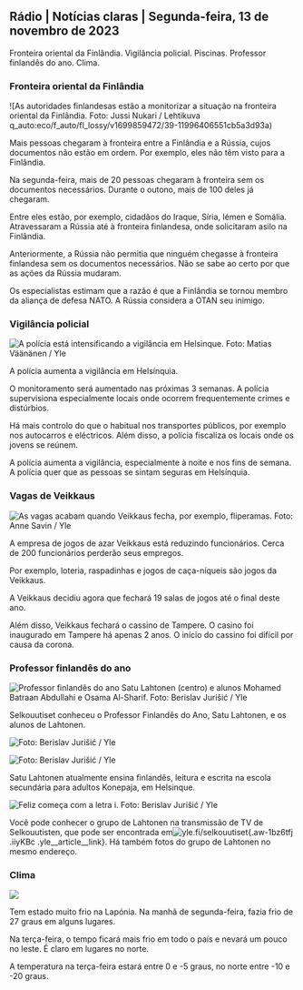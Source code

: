 ## Rádio \| Notícias claras \| Segunda-feira, 13 de novembro de 2023

Fronteira oriental da Finlândia. Vigilância policial. Piscinas. Professor finlandês do ano. Clima.

### Fronteira oriental da Finlândia

![As autoridades finlandesas estão a monitorizar a situação na fronteira oriental da Finlândia. Foto: Jussi Nukari / Lehtikuva q_auto:eco/f_auto/fl_lossy/v1699859472/39-11996406551cb5a3d93a)

Mais pessoas chegaram à fronteira entre a Finlândia e a Rússia, cujos documentos não estão em ordem. Por exemplo, eles não têm visto para a Finlândia.

Na segunda-feira, mais de 20 pessoas chegaram à fronteira sem os documentos necessários. Durante o outono, mais de 100 deles já chegaram.

Entre eles estão, por exemplo, cidadãos do Iraque, Síria, Iémen e Somália. Atravessaram a Rússia até à fronteira finlandesa, onde solicitaram asilo na Finlândia.

Anteriormente, a Rússia não permitia que ninguém chegasse à fronteira finlandesa sem os documentos necessários. Não se sabe ao certo por que as ações da Rússia mudaram.

Os especialistas estimam que a razão é que a Finlândia se tornou membro da aliança de defesa NATO. A Rússia considera a OTAN seu inimigo.

### Vigilância policial

![A polícia está intensificando a vigilância em Helsinque. Foto: Matias Väänänen / Yle](https://images.cdn.yle.fi/image/upload/c_crop,h_2889,w_5148,x_0,y_107/ar_1.7777777777777777,c_fill,g_faces,h_675,w_1200/dpr_1.0/q_auto:eco/f_auto/fl_lossy/v1697807957/39-11771286512a4e83c1e1)

A polícia aumenta a vigilância em Helsínquia.

O monitoramento será aumentado nas próximas 3 semanas. A polícia supervisiona especialmente locais onde ocorrem frequentemente crimes e distúrbios.

Há mais controlo do que o habitual nos transportes públicos, por exemplo nos autocarros e eléctricos. Além disso, a polícia fiscaliza os locais onde os jovens se reúnem.

A polícia aumenta a vigilância, especialmente à noite e nos fins de semana. A polícia quer que as pessoas se sintam seguras em Helsínquia.

### Vagas de Veikkaus

![As vagas acabam quando Veikkaus fecha, por exemplo, fliperamas. Foto: Anne Savin / Yle](https://images.cdn.yle.fi/image/upload/c_crop,h_1928,w_3427,x_567,y_428/ar_1.777777777777777,c_fill,g_faces,h_675,w_1200/dpr_1.0/q_auto:eco/f_auto/fl_lossy/v1633956464/39-86542961643200866ed)

A empresa de jogos de azar Veikkaus está reduzindo funcionários. Cerca de 200 funcionários perderão seus empregos.

Por exemplo, loteria, raspadinhas e jogos de caça-níqueis são jogos da Veikkaus.

A Veikkaus decidiu agora que fechará 19 salas de jogos até o final deste ano.

Além disso, Veikkaus fechará o cassino de Tampere. O casino foi inaugurado em Tampere há apenas 2 anos. O início do cassino foi difícil por causa da corona.

### Professor finlandês do ano

![Professor finlandês do ano Satu Lahtonen (centro) e alunos Mohamed Batraan Abdullahi e Osama Al-Sharif. Foto: Berislav Jurišić / Yle](https://images.cdn.yle.fi/image/upload/c_crop,h_2982,w_5300,x_0,y_0/ar_1.7777777777777777,c_fill,g_faces,h_675,w_1200/dpr_1.0/q_auto:eco/f_auto/fl_lossy/v1699438785/39-1197531654b5ee49bf1f)

Selkouutiset conheceu o Professor Finlandês do Ano, Satu Lahtonen, e os alunos de Lahtonen.

![ Foto: Berislav Jurišić / Yle](https://images.cdn.yle.fi/image/upload/c_crop,h_3153,w_5603,x_0,y_0/ar_1.7777777777777777,c_fill,g_faces,h_675,w_1200/dpr_1.0/q_auto:eco/f_auto/fl_lossy/v1699438827/39-1197537654b5ee95baf1)

![ Foto: Berislav Jurišić / Yle](https://images.cdn.yle.fi/image/upload/c_crop,h_3362,w_5987,x_0,y_0/ar_1.7777777777777777,c_fill,g_faces,h_675,w_1200/dpr_1.0/q_auto:eco/f_auto/fl_lossy/v1699438816/39-1197536654b5ee899b41)

Satu Lahtonen atualmente ensina finlandês, leitura e escrita na escola secundária para adultos Konepaja, em Helsinque.

![Feliz começa com a letra i. Foto: Berislav Jurišić / Yle](https://images.cdn.yle.fi/image/upload/c_crop,h_3362,w_5987,x_0,y_0/ar_1.7777777777777777,c_fill,g_faces,h_675,w_1200/dpr_1.0/q_auto:eco/f_auto/fl_lossy/v1699438816/39-1197535654b5ee7e3b58)

Você pode conhecer o grupo de Lahtonen na transmissão de TV de Selkouutisten, que pode ser encontrada em![yle.fi/selkouutiset](https://yle.fi/selkouutiset){.aw-1bz6tfj .iiyKBc .yle__article__link}. Há também fotos do grupo de Lahtonen no mesmo endereço.

### Clima

![](https://images.cdn.yle.fi/image/upload/c_crop,h_1080,w_1919,x_0,y_0/ar_1.777777777777777,c_fill,g_faces,h_675,w_1200/dpr_1.0/q_auto:eco/f_auto/fl_lossy/v1699893163/39-119999365524f872df8f)

Tem estado muito frio na Lapónia. Na manhã de segunda-feira, fazia frio de 27 graus em alguns lugares.

Na terça-feira, o tempo ficará mais frio em todo o país e nevará um pouco no leste. É claro em lugares no norte.

A temperatura na terça-feira estará entre 0 e -5 graus, no norte entre -10 e -20 graus.